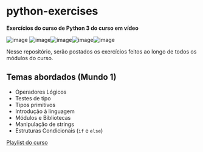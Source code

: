 # python-exercises
**Exercícios do curso de Python 3 do curso em vídeo**


 ![image](https://user-images.githubusercontent.com/85965282/148799441-c49019c0-e6d8-411e-9342-cb6af8661dac.png) ![image](https://user-images.githubusercontent.com/85965282/148799678-73f7683e-62f9-4bd1-b84a-782e5cb7d6eb.png)![image](https://user-images.githubusercontent.com/85965282/148799703-73fe5fd9-0808-4a1b-bdc2-230c30f441f6.png)![image](https://user-images.githubusercontent.com/85965282/148799716-43000f4e-fa56-4fba-b683-ceb72b739e5b.png)![image](https://user-images.githubusercontent.com/85965282/148799738-b43f3e78-4424-495f-bf07-f076cc30fd17.png)

Nesse repositório, serão postados os exercícios feitos ao longo de todos os  módulos do curso.

## Temas abordados (Mundo 1)
- Operadores Lógicos
- Testes de tipo
- Tipos primitivos
- Introdução à linguagem
- Módulos e Bibliotecas
- Manipulação de strings
- Estruturas Condicionais (`if` e `else`)




[Playlist do curso](https://www.youtube.com/playlist?list=PLHz_AreHm4dlKP6QQCekuIPky1CiwmdI6)

